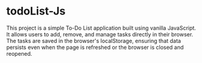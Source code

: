 # todoList-Js
This project is a simple To-Do List application built using vanilla JavaScript. It allows users to add, remove, and manage tasks directly in their browser. The tasks are saved in the browser's localStorage, ensuring that data persists even when the page is refreshed or the browser is closed and reopened.
